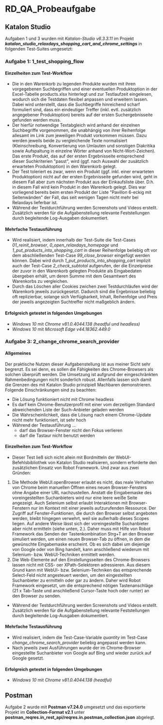 # RD_QA_Probeaufgabe

## Katalon Studio

Aufgaben 1 und 3 wurden mit *Katalon-Studio v6.3.3.11* im Projekt ***katalon_studio_relaxdays_shopping_cart_and_chrome_settings*** in folgenden Test-Suites umgesetzt:

### Aufgabe 1: 1_test_shopping_flow

#### Einzelheiten zum Test-Workflow

- Die in den Warenkorb zu legenden Produkte wurden mit ihren vorgegebenen Suchbegriffen und einer eventuellen Produktoption in der Excel-Tabelle products.xlsx hinterlegt und zur Testlaufzeit eingelesen, wodurch sich die Testdaten flexibel anpassen und erweitern lassen. Dabei wird unterstellt, dass die Suchbegriffe hinreichend scharf formuliert sind, dass ein eindeutiger Treffer (inkl. evtl. zusätzlich angegebener Produktoption) bereits auf der ersten Suchergebnisseite gefunden werden muss.
- Der hierfür notwendige Textabgleich wird anhand der einzelnen Suchbegriffe vorgenommen, die unabhängig von ihrer Reihenfolge allesamt im Link zum jeweiligen Produkt vorkommen müssen. Dazu werden jeweils beide zu vergleichende Texte normalisiert (Kleinschreibung, Konvertierung von Umlauten und sonstigen Diakritika sowie Aufspaltung in einzelne Wörter anhand von Nicht-Wort-Zeichen). Das erste Produkt, das auf der ersten Ergebnisseite entsprechend dieser Suchkriterien "passt", wird (ggf. nach Auswahl der zusätzlich erwarteten Produktoption) in den Warenkorb gelegt.
- Der Test toleriert es zwar, wenn ein Produkt (ggf. inkl. einer erwarteten Produktoption) nicht auf der ersten Ergebnisseite gefunden wird, geht in diesem Fall aber zum nächsten Produkt aus der Einkaufsliste über. D.h. in diesem Fall wird kein Produkt in den Warenkorb gelegt. Dies war vorliegend bereits beim ersten Produkt der Liste "Pavillon 6-eckig mit Seitenwänden" der Fall, das seit wenigen Tagen nicht mehr bei Relaxdays lieferbar ist.
- Während der Testdurchführung werden Screenshots und Videos erstellt. Zusätzlich werden für die Aufgabenstellung relevante Feststellungen durch begleitende Log-Ausgaben dokumentiert.

#### Mehrfache Testausführung

- Wird realisiert, indem innerhalb der Test-Suite die Test-Cases *01_reinit_browser*, *0_open_relaxdays_homepage* und *1_put_products_into_shopping_cart* in dieser Reihenfolge beliebig oft vor dem abschließenden Test-Case *99_close_browser* eingefügt werden können. Dabei wird durch *1_put_products_into_shopping_cart* implizit auch der Test-Case *2_check_subtotal* aufgerufen, der die Einzelpreise der zuvor in den Warenkorb gelegten Produkte als Eingabedaten übergeben erhält, um deren Summe mit dem Gesamtwert des Warenkorbs zu vergleichen.
- Durch das Löschen aller Cookies zwichen zwei Testdurchläufen wird der Warenkorb jeweils zurückgesetzt. Dadurch sind die Ergebnisse beliebig oft replizierbar, solange sich Verfügbarkeit, Inhalt, Reihenfolge und Preis der jeweils angezeigten Suchtreffer nicht maßgeblich ändern.

#### Erfolgreich getestet in folgenden Umgebungen

- *Windows 10* mit *Chrome v81.0.4044.138 (headful und headless)*
- *Windows 10* mit *Microsoft Edge v44.18362.449.0*

### Aufgabe 3: 2_change_chrome_search_provider

#### Allgemeines

Der praktische Nutzen dieser Aufgabenstellung ist aus meiner Sicht sehr begrenzt. Es sei denn, es sollen die Fähigkeiten des Chrome-Browsers als solchen überprüft werden. Die Umsetzung ist aufgrund der eingeschränkten Rahmenbedingungen nicht sonderlich robust. Allenfalls lassen sich damit die Grenzen des mit Katalon Studio prinzipiell Machbaren demonstrieren. Folgende Einschränkungen sind zu beachten:
- Die Lösung funktioniert nicht mit Chrome headless
- Es darf kein Chrome-Benutzerprofil mit einer vom derzeitigen Standard abweichenden Liste der Such-Anbieter geladen werden
- Die Wahrscheinlichkeit, dass die Lösung nach einem Chrome-Update nicht mehr funktioniert, ist sehr hoch
- Während der Testausführung ...
  - darf das Browser-Fenster nicht den Fokus verlieren
  - darf die Tastaur nicht benutzt werden

#### Einzelheiten zum Test-Workflow

- Dieser Test ließ sich nicht allein mit Bordmitteln der WebUI-Befehlsbibliothek von Katalon Studio realisieren, sondern erforderte den zusätzlichen Einsatz von Robot Framework. Und zwar aus zwei Gründen:
 1. Die Methode WebUI.openBrowser erlaubt es nicht, das reale Verhalten von Chrome beim manuellen Öffnen eines neuen Browser-Fensters ohne Angabe einer URL nachzustellen. Anstatt die Eingabemaske des voreingestellten Suchanbieters wird nur eine leere weiße Seite angezeigt. Auch Selenium selbst erlaubt Interaktionen mit Browser-Fenstern nur im Kontext mit einer jeweils aufzurufenden Ressource. Der Zugriff auf Fenster-Funktionen, die durch den Browser selbst angeboten werden, bleibt hingegen verwehrt, weil sie außerhalb dieses Scopes liegen. Auf andere Weise lässt sich der voreingestellte Suchanbieter aber nicht ermitteln (siehe unten, 2.). Daher muss mit Hilfe von Robot Framework das Senden der Tastenkombination Strg+T an den Browser simuliert werden, um einen neuen Browser-Tab zu öffnen, in dem die gewünschte Eingabemaske erscheint. Ob es sich dabei um diejenige von Google oder von Bing handelt, kann anschließend wiederum mit Selenium- bzw. WebUI-Techniken ermittelt werden.
 2. Die Web-Elemente auf den Einstellungsseiten des Chrome-Browsers lassen nicht mit CSS- oer XPath-Selektoren adressieren. Aus diesem Grund kann mit WebUI- bzw. Selenium-Techniken das entsprechende Select-Feld nicht angesteuert werden, um den eingestellten Suchanbieter zu ermitteln oder gar zu ändern. Daher wird Robot Framework eingesetzt, um die entsprechend nötigen Tastenanschläge (21 x Tab-Taste und anschließend Cursor-Taste hoch oder runter) an den Browser zu senden.
- Während der Testdurchführung werden Screenshots und Videos erstellt. Zusätzlich werden für die Aufgabenstellung relevante Feststellungen durch begleitende Log-Ausgaben dokumentiert.

#### Mehrfache Testausführung

- Wird realisiert, indem die Test-Case-Variable *quantity* im Test-Case *change_chrome_search_provider* beliebig angepasst werden kann.
- Nach jeweils zwei Ausführungen wurde der im Chrome-Browser eingestellte Suchanbieter von Google auf Bing und wieder zurück auf Google gesetzt. 

#### Erfolgreich getestet in folgenden Umgebungen

- *Windows 10* mit *Chrome v81.0.4044.138 (headful)*

## Postman

Aufgabe 2 wurde mit **Postman v7.24.0** umgesetzt und das exportierte Projekt im **Collection-Format v2.1** unter **postman_reqres.in_rest_api/reqres.in.postman_collection.json** abgelegt.
